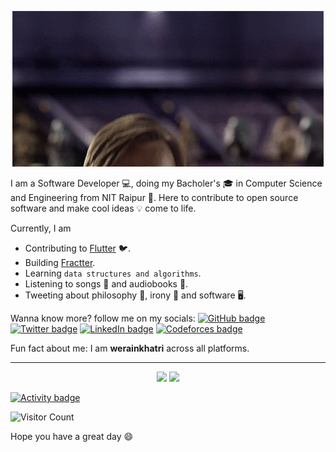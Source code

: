 <p align="center"> <img src="hello-there.gif"> </p>

I am a Software Developer 💻, doing my Bacholer's 🎓 in Computer Science and Engineering 
from NIT Raipur 🏫. Here to contribute to open source software and make cool ideas 💡 come to life.

Currently, I am
- Contributing to [Flutter](https://github.com/flutter/flutter/pulls/created_by/werainkhatri) 🐦.
- Building [Fractter](https://github.com/werainkhatri/fractter).
- Learning `data structures and algorithms`.
- Listening to songs 🎵 and audiobooks 📘.
- Tweeting about philosophy 📜, irony 🧲 and software 🖥️.

Wanna know more? follow me on my socials:
[![GitHub badge][]][GitHub handle]
[![Twitter badge][]][Twitter handle]
[![LinkedIn badge][]][LinkedIn handle]
[![Codeforces badge][]][Codeforces handle]

Fun fact about me: I am **werainkhatri** across all platforms.

<hr>

<p align="center">
  <img width="49%" src="https://github-readme-stats.vercel.app/api?username=werainkhatri&show_icons=true&theme=tokyonight" />
  <img width="49%" src="https://github-readme-streak-stats.herokuapp.com/?user=werainkhatri&theme=tokyonight" />
</p>


[![Activity badge]][Activity link]
<!--- [![Top Langs badge]][Top Langs link] -->

![Visitor Count](https://profile-counter.glitch.me/werainkhatri/count.svg)

Hope you have a great day 😄

[Twitter badge]: https://img.shields.io/twitter/follow/werainkhatri.svg?style=social&label=Follow
[Twitter handle]: https://twitter.com/intent/follow?screen_name=werainkhatri
[GitHub badge]: https://img.shields.io/github/followers/werainkhatri?style=social
[GitHub handle]: https://github.com/werainkhatri
[LinkedIn handle]: https://linkedin.com/in/werainkhatri
[LinkedIn badge]: https://img.shields.io/badge/LinkedIn-Connect-%230A66C2
[Codeforces handle]: https://codeforces.com/profile/werainkhatri
[Codeforces badge]: https://img.shields.io/badge/Codeforces-add%20to%20friends-%23C40017
[Top Langs badge]: https://github-readme-stats.vercel.app/api/top-langs/?username=werainkhatri&layout=compact&show_icons=true&hide_border=true&theme=dark
[Top Langs link]: https://github.com/anuraghazra/github-readme-stats
[Activity badge]: https://activity-graph.herokuapp.com/graph?username=werainkhatri&theme=react-dark
[Activity link]: https://activity-graph.herokuapp.com/
